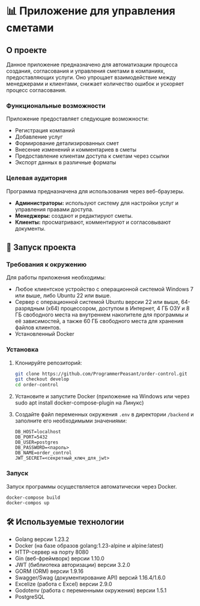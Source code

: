 # 📊 Приложение для управления сметами

##  О проекте

Данное приложение предназначено для автоматизации процесса создания, согласования и управления сметами в компаниях, предоставляющих услуги.  Оно упрощает взаимодействие между менеджерами и клиентами, снижает количество ошибок и ускоряет процесс согласования. 

###   Функциональные возможности

Приложение предоставляет следующие возможности:

* Регистрация компаний
* Добавление услуг
* Формирование детализированных смет
* Внесение изменений и комментариев в сметы
* Предоставление клиентам доступа к сметам через ссылки
* Экспорт данных в различные форматы 

###   Целевая аудитория

Программа предназначена для использования через веб-браузеры. 

* **Администраторы:** используют систему для настройки услуг и управления правами доступа. 
* **Менеджеры:** создают и редактируют сметы. 
* **Клиенты:** просматривают, комментируют и согласовывают документы. 

##  🚀 Запуск проекта

###   Требования к окружению

Для работы приложения необходимы:

* Любое клиентское устройство с операционной системой Windows 7 или выше, либо Ubuntu 22 или выше. 
* Сервер с операционной системой Ubuntu версии 22 или выше, 64-разрядным (x64) процессором, доступом в Интернет, 4 ГБ ОЗУ и 8 ГБ свободного места на внутреннем накопителе для программы и её зависимостей, а также 60 ГБ свободного места для хранения файлов клиентов.
* Установленный Docker

###   Установка

1.  Клонируйте репозиторий:

    ```bash
    git clone https://github.com/ProgrammerPeasant/order-control.git
    git checkout develop
    cd order-control
    ```
3.  Установите и запустите Docker (приложение на Windows или через sudo apt install docker-compose-plugin на Линукс)
4.  Создайте файл переменных окружения `.env` в директории `/backend` и заполните его необходимыми значениями:

    ```
    DB_HOST=localhost
    DB_PORT=5432
    DB_USER=postgres
    DB_PASSWORD=<пароль>
    DB_NAME=order_control
    JWT_SECRET=<секретный_ключ_для_jwt>
    ```

###   Запуск
    
Запуск программы осуществляется автоматически через Docker.

    docker-compose build
    docker-compos up

##  🛠️ Используемые технологии

* Golang версии 1.23.2 
* Docker (на базе образов golang:1.23-alpine и alpine:latest) 
* HTTP-сервер на порту 8080 
* Gin (веб-фреймворк) версии 1.10.0 
* JWT (библиотека авторизации) версии 3.2.0 
* GORM (ORM) версии 1.9.16 
* Swagger/Swag (документирование API) версий 1.16.4/1.6.0 
* Excelize (работа с Excel) версии 2.9.0 
* Godotenv (работа с переменными окружения) версии 1.5.1 
* PostgreSQL 
